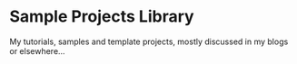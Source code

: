 Sample Projects Library
=======================

My tutorials, samples and template projects, mostly discussed in my blogs or elsewhere...
